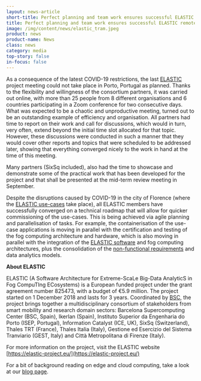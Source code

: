 ```yaml
---
layout: news-article
short-title: Perfect planning and team work ensures successful ELASTIC remote meeting
title: Perfect planning and team work ensures successful ELASTIC remote meeting
image: /img/content/news/elastic_tram.jpeg
product: news
product-name: News
class: news
category: media
top-story: false
in-focus: false 
---
```


As a consequence of the latest COVID-19 restrictions, the last [ELASTIC](http://www.elastic-project.eu/) project meeting could not take place in Porto, Portugal as planned. Thanks to the flexibility and willingness of the consortium partners, it was carried out online, with more than 25 people from 8 different organisations and 6 countries participating in a Zoom conference for two consecutive days. What was expected to be a chaotic and unproductive meeting, turned out to be an outstanding example of efficiency and organisation. All partners had time to report on their work and call for discussions, which would in turn, very often, extend beyond the initial time slot allocated for that topic. However, these discussions were conducted in such a manner that they would cover other reports and topics that were scheduled to be addressed later, showing that everything converged nicely to the work in hand at the time of this meeting.

Many partners (SixSq included), also had the time to showcase and demonstrate some of the practical work that has been developed for the project and that shall be presented at the mid-term review meeting in September.

Despite the disruptions caused by COVID-19 in the city of Florence (where the [ELASTIC use-cases](https://elastic-project.eu/use-case) take place), all ELASTIC members have successfully converged on a technical roadmap that will allow for quicker commissioning of the use-cases. This is being achieved via agile planning and parallelisation of tasks. For example,  the containerisation of the use-case applications is moving in parallel with the certification and testing of the fog computing architecture and hardware, which is also moving in parallel with the integration of the [ELASTIC software](https://elastic-project.eu/software-infrastructure) and fog computing architectures, plus the consolidation of the [non-functional requirements](https://elastic-project.eu/results/publications/non-functional-requirements-elastic-architecture) and data analytics models.


**About ELASTIC**

ELASTIC (A Software Architecture for Extreme-ScaLe Big-Data AnalyticS in Fog CompuTIng ECosystems) is a European funded project under the grant agreement number 825473, with a budget of €5.9 million. The project started on 1 December 2018 and lasts for 3 years. Coordinated by [BSC](https://www.bsc.es/), the project brings together a multidisciplinary consortium of stakeholders from smart mobility and research domain sectors: Barcelona Supercomputing Center (BSC, Spain), Ikerlan (Spain), Instituto Superior da Engenharia do Porto (ISEP, Portugal), Information Catalyst (ICE, UK), SixSq (Switzerland), Thales TRT (France), Thales Italia (Italy), Gestione ed Esercizio del Sistema Tranviario (GEST, Italy) and Città Metropolitana di Firenze (Italy).


For more information on the project, visit the ELASTIC website [https://elastic-project.eu/](https://elastic-project.eu/)

For a bit of background reading on edge and cloud computing, take a look at our [blog page](https://media.sixsq.com/blog).